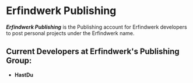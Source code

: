 # Erfindwerk Publishing
***Erfindwerk Publishing*** is the Publishing account for Erfindwerk developers to post personal projects under the Erfindwerk name.

## Current Developers at Erfindwerk's Publishing Group:
- **HastDu**
